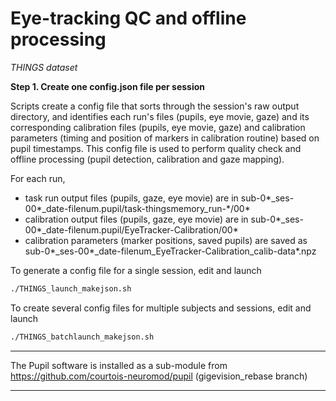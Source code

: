 Eye-tracking QC and offline processing
==============================

*THINGS dataset*

**Step 1. Create one config.json file per session**

Scripts create a config file that sorts through the session's raw output directory, and identifies
each run's files (pupils, eye movie, gaze) and its corresponding calibration files (pupils, eye movie, gaze)
and calibration parameters (timing and position of markers in calibration routine) based on pupil timestamps.
This config file is used to perform quality check and offline processing (pupil detection, calibration and gaze mapping).

For each run,
- task run output files (pupils, gaze, eye movie) are in sub-0\*_ses-00\*_date-filenum.pupil/task-thingsmemory_run-\*/00\*
- calibration output files (pupils, gaze, eye movie) are in sub-0\*_ses-00\*_date-filenum.pupil/EyeTracker-Calibration/00\*
- calibration parameters (marker positions, saved pupils) are saved as sub-0\*_ses-00\*_date-filenum_EyeTracker-Calibration_calib-data\*.npz

To generate a config file for a single session, edit and launch
```bash
./THINGS_launch_makejson.sh  
```

To create several config files for multiple subjects and sessions, edit and launch
```bash
./THINGS_batchlaunch_makejson.sh  
```

-----------

The Pupil software is installed as a sub-module from https://github.com/courtois-neuromod/pupil (gigevision_rebase branch)

------------
